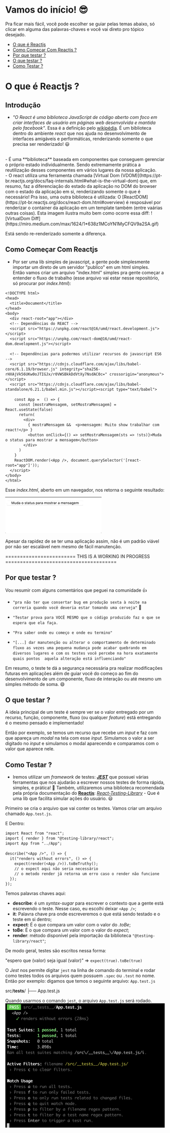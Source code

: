 # Vamos do início! :sunglasses:

Pra ficar mais fácil, você pode escolher se guiar pelas temas abaixo, só clicar em alguma das palavras-chaves e você vai direto pro tópico desejado.

* [O que é Reactjs](https://github.com/bragamat/aprenda-reactjs-testando/tree/solucao/0#o-que-é-reactjs-)
* [Como Começar Com Reactjs ?](https://github.com/bragamat/aprenda-reactjs-testando/tree/solucao/0#como-come%C3%A7ar-com-reactjs)
* [Por que testar ?](https://github.com/bragamat/aprenda-reactjs-testando/tree/solucao/0#por-que-testar-)
* [O que testar ?](https://github.com/bragamat/aprenda-reactjs-testando/tree/solucao/0#o-que-testar-)
* [Como Testar ?](https://github.com/bragamat/aprenda-reactjs-testando/tree/solucao/0#como-testar-)

# O que é Reactjs ?

## Introdução
 - _"O React é uma biblioteca JavaScript de código aberto com foco em criar interfaces de usuário em páginas web desenvolvida e mantida pelo facebook"_. Essa é a definição pelo [wikipédia](https://pt.wikipedia.org/wiki/React_(JavaScript)). É um biblioteca dentro do ambiente _react_ que nos ajuda no desenvolvimento de interfaces amigáveis e performáticas, renderizando somente o que precisa ser renderizado! :smiley: 
 <br/>
 - É uma **biblioteca** baseada em componentes que conseguem gerenciar o próprio estado individualmente. Sendo extremamente prática a reutilização desses componentes em vários lugares da nossa aplicação.
 <br/>
 - O react utiliza uma ferramenta chamada [Virtual Dom (VDOM)](https://pt-br.reactjs.org/docs/faq-internals.html#what-is-the-virtual-dom) que, em resumo, faz a diferenciação do estado da aplicação no DOM do browser com o estado da aplicação em si, renderizando somente o que é necessário! Pra isso, uma outra biblioteca é utilizada: O [ReactDOM](https://pt-br.reactjs.org/docs/react-dom.html#overview) é resposável por renderizar o container da aplicação em um template também (entre vaárias outras coisas). Esta imagem ilustra muito bem como ocorre essa diff: 
 ![VirtualDom Diff](https://miro.medium.com/max/1624/1*638z1MCoYN1MyCFQV9a2SA.gif)

 Está sendo re-renderizado somente a diferença.


## Como Começar Com Reactjs
- Por ser uma lib simples de javascript, a gente pode simplesmente importar um direto de um servidor "publico" em um html simples.<br />
Então vamos criar um arquivo "index.html" simples pra gente começar a entender o fluxo de trabalho (esse arquivo vai estar nesse repositório, só procurar por _index.html_):

```
<!DOCTYPE html>
<head>
  <title>Document</title>
</head>
<body>
  <div react-root="app"></div>
  <!-- Dependências do REACT -->
  <script src="https://unpkg.com/react@16/umd/react.development.js"></script>
  <script src="https://unpkg.com/react-dom@16/umd/react-dom.development.js"></script>
  
  <!-- Dependências para podermos utilizar recursos do javascript ES6 -->
  <script src="https://cdnjs.cloudflare.com/ajax/libs/babel-core/6.1.19/browser.js" integrity="sha256-rHXAjVk56UKw0oJTIGJx/r0VWSBkkDdVtXy7NsdAC0c=" crossorigin="anonymous"></script>
  <script src="https://cdnjs.cloudflare.com/ajax/libs/babel-standalone/6.21.1/babel.min.js"></script><script type="text/babel">
    
    const App =  () => {
      const [mostraMensagem, setMostraMensagem] = React.useState(false)
      return(
        <div>
          { mostraMensagem &&  <p>mensagem: Muito show trabalhar com react!</p> }
          <button onClick={() => setMostraMensagem(sts => !sts)}>Muda o status para mostrar a mensagem</button>
        </div>
      )
    }
    ReactDOM.render(<App />, document.querySelector('[react-root="app"]'));
  </script>
</body>
</html>
```

Esse _index.html_, aberto em um navegador, nos retorna o seguinte resultado:

![](./assets/testando-status-index.gif)

Apesar da rapidez de se ter uma aplicação assim, não é um padrão viável por não ser escalável nem mesmo de fácil manutenção.



======================== THIS IS A WORKING IN PROGRESS ======================================
## Por que testar ?
Vou resumir com alguns comentários que peguei na comunidade :+1:

- ```"pra não ter que consertar bug em produção sexta à noite na correria quando você deveria estar tomando uma cerveja"``` :beer:

- ```"Testar prova para VOCÊ MESMO que o código produzido faz o que se espera que ela faça. ```

- ```"Pra saber onde eu começo e onde eu termino"```

- ```"[...] dar manutenção ou alterar o comportamento de determinado fluxo as vezes uma pequena mudança pode acabar quebrando em diversos lugares e com os testes você percebe na hora exatamente quais pontos  aquela alteração está influenciando"```

Em resumo, o teste te dá a segurança necessária pra realizar modificações futuras em aplicações além de guiar você do começo ao fim do desenvolvimento de um componente, fluxo de interação ou até mesmo um simples método de soma. :smile:

## O que testar ?
A ideia principal de um teste é sempre ver se o valor entregado por um recurso, função, componente, fluxo (ou qualquer _feature_) está entregando é o mesmo pensado e implementado!

Então por exemplo, se temos um recurso que recebe um _input_ e faz com que apareça um _modal_ na tela com esse _input_. Simulamos o valor a ser digitado no _input_ e simulamos o modal aparecendo e comparamos com o valor que aparece nele. 


## Como Testar ? 
- Iremos utilizar um _framework_ de testes: [_**JEST**_](https://jestjs.io/) que possuei várias ferramentas que nos ajudarão a escrever nossos testes de forma rápida, simples, e prática! :rocket:
  Também, utilizaremos uma biblioteca recomendada pela própria documentação do [**Reactjs**](https://pt-br.reactjs.org/): [_React-Testing-Library_](https://testing-library.com/docs/react-testing-library/intro) - Que é uma lib que facilita simular ações do usuário. :smiley:

Primeiro se cria o arquivo que vai conter os testes. Vamos criar um arquivo chamado `App.test.js`. 

E Dentro: 

```
import React from "react";
import { render } from "@testing-library/react";
import App from "../App";

describe("<App />", () => {
  it("renders without errors", () => {
    expect(render(<App />)).toBeTruthy();
    // o expect aqui não seria necessário
    // o metodo render já retorna um erro caso o render não funcione
  });
});
```

Temos palavras chaves aqui:
- **describe**: é um _syntax-sugar_ para escrever o contexto que a gente está escrevendo o teste. Nesse caso, eu escolhi deixar `<App />`;
- **it**: Palavra chave pra onde escreveremos o que está sendo testado e o teste em si dentro;
- **expect**: É o que compara um valor com o valor do _.toBe_;
- **toBe**: É o que compara um valor com o valor do _expect_;
- **render**: método disponível pela importação da biblioteca `"@testing-library/react"`;

De modo geral, testes são escritos nessa forma:

"espero que (valor) seja igual (valor)" => ```expect(true).toBe(true)```



O _Jest_ nos permite digitar `jest` na linha de comando do terminal e rodar como testes todos os arquivos quem possuem `.spec` ou `.test` no nome. Então por exemplo:
digamos que temos o seguinte arquivo: 
`App.test.js`

src/__tests__/
├── App.test.js

Quando usarmos o comando `jest`, o arquivo `App.test.js` será rodado. ![jestRun](./public/images/runningJestApp.png)
